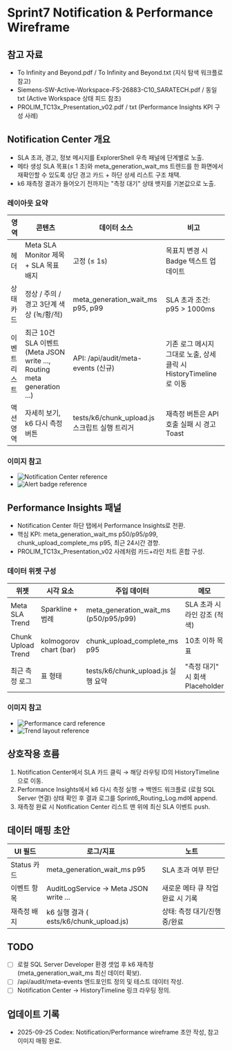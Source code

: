 # Sprint7 Notification & Performance Wireframe

## 참고 자료
- To Infinity and Beyond.pdf / To Infinity and Beyond.txt (지식 탐색 워크플로 참고)
- Siemens-SW-Active-Workspace-FS-26883-C10_SARATECH.pdf / 동일 txt (Active Workspace 상태 피드 참조)
- PROLIM_TC13x_Presentation_v02.pdf / txt (Performance Insights KPI 구성 사례)

## Notification Center 개요
- SLA 초과, 경고, 정보 메시지를 ExplorerShell 우측 패널에 단계별로 노출.
- 메타 생성 SLA 목표(≤ 1 초)와 meta_generation_wait_ms 트렌드를 한 화면에서 재확인할 수 있도록 상단 경고 카드 + 하단 상세 리스트 구조 채택.
- k6 재측정 결과가 들어오기 전까지는 "측정 대기" 상태 뱃지를 기본값으로 노출.

### 레이아웃 요약
| 영역 | 콘텐츠 | 데이터 소스 | 비고 |
|------|--------|-------------|------|
| 헤더 | Meta SLA Monitor 제목 + SLA 목표 배지 | 고정 (≤ 1s) | 목표치 변경 시 Badge 텍스트 업데이트 |
| 상태 카드 | 정상 / 주의 / 경고 3단계 색상 (녹/황/적) | meta_generation_wait_ms p95, p99 | SLA 초과 조건: p95 > 1000ms |
| 이벤트 리스트 | 최근 10건 SLA 이벤트 (Meta JSON write ..., Routing meta generation ...) | API: /api/audit/meta-events (신규) | 기존 로그 메시지 그대로 노출, 상세 클릭 시 HistoryTimeline로 이동 |
| 액션 영역 | 자세히 보기, k6 다시 측정 버튼 | tests/k6/chunk_upload.js 스크립트 실행 트리거 | 재측정 버튼은 API 호출 실패 시 경고 Toast |

### 이미지 참고
- ![Notification Center reference](../../extracted_images/To%20Infinity%20and%20Beyond/To%20Infinity%20and%20Beyond_p009_01.png)
- ![Alert badge reference](../../extracted_images/Siemens-SW-Active-Workspace-FS-26883-C10_SARATECH/Siemens-SW-Active-Workspace-FS-26883-C10_SARATECH_p005_01.jpeg)

## Performance Insights 패널
- Notification Center 하단 탭에서 Performance Insights로 전환.
- 핵심 KPI: meta_generation_wait_ms p50/p95/p99, chunk_upload_complete_ms p95, 최근 24시간 경향.
- PROLIM_TC13x_Presentation_v02 사례처럼 카드+라인 차트 혼합 구성.

### 데이터 위젯 구성
| 위젯 | 시각 요소 | 주입 데이터 | 메모 |
|------|-----------|-------------|------|
| Meta SLA Trend | Sparkline + 범례 | meta_generation_wait_ms (p50/p95/p99) | SLA 초과 시 라인 강조 (적색) |
| Chunk Upload Trend | kolmogorov chart (bar) | chunk_upload_complete_ms p95 | 10초 이하 목표 |
| 최근 측정 로그 | 표 형태 | tests/k6/chunk_upload.js 실행 요약 | "측정 대기" 시 회색 Placeholder |

### 이미지 참고
- ![Performance card reference](../../extracted_images/PROLIM_TC13x_Presentation_v02/PROLIM_TC13x_Presentation_v02_p006_01.png)
- ![Trend layout reference](../../extracted_images/PROLIM_TC13x_Presentation_v02/PROLIM_TC13x_Presentation_v02_p012_01.png)

## 상호작용 흐름
1. Notification Center에서 SLA 카드 클릭 → 해당 라우팅 ID의 HistoryTimeline으로 이동.
2. Performance Insights에서 k6 다시 측정 실행 → 백엔드 워크플로 (로컬 SQL Server 연결) 상태 확인 후 결과 로그를 Sprint6_Routing_Log.md에 append.
3. 재측정 완료 시 Notification Center 리스트 맨 위에 최신 SLA 이벤트 push.

## 데이터 매핑 초안
| UI 필드 | 로그/지표 | 노트 |
|---------|-----------|------|
| Status 카드 | meta_generation_wait_ms p95 | SLA 초과 여부 판단 |
| 이벤트 항목 | AuditLogService -> Meta JSON write ... | 새로운 메타 큐 작업 완료 시 기록 |
| 재측정 배지 | k6 실행 결과 (	ests/k6/chunk_upload.js) | 상태: 측정 대기/진행 중/완료 |

## TODO
- [ ] 로컬 SQL Server Developer 환경 셋업 후 k6 재측정 (meta_generation_wait_ms 최신 데이터 확보).
- [ ] /api/audit/meta-events 엔드포인트 정의 및 테스트 데이터 작성.
- [ ] Notification Center -> HistoryTimeline 링크 라우팅 정의.

## 업데이트 기록
- 2025-09-25 Codex: Notification/Performance wireframe 초안 작성, 참고 이미지 매핑 완료.
